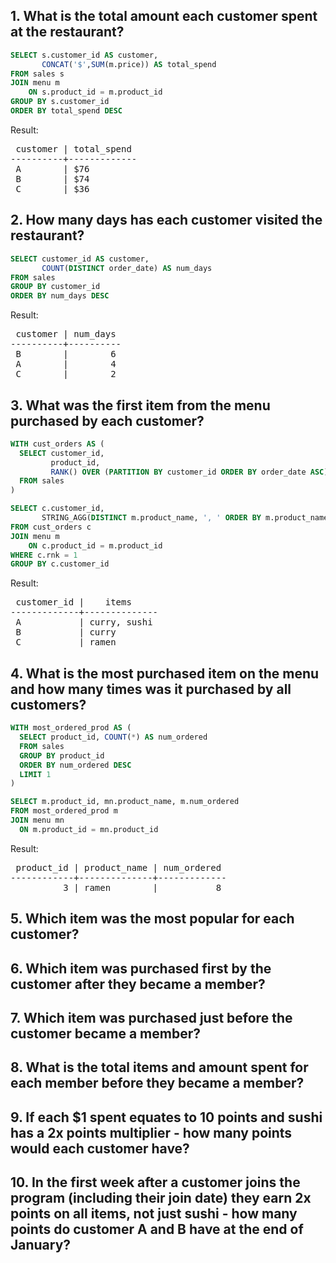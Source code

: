 ## 1. What is the total amount each customer spent at the restaurant?

```SQL
SELECT s.customer_id AS customer, 
       CONCAT('$',SUM(m.price)) AS total_spend
FROM sales s
JOIN menu m
	ON s.product_id = m.product_id
GROUP BY s.customer_id
ORDER BY total_spend DESC
```

Result:

<pre>
 customer | total_spend 
----------+-------------
 A        | $76
 B        | $74
 C        | $36
</pre>


## 2. How many days has each customer visited the restaurant?

```SQL
SELECT customer_id AS customer,
       COUNT(DISTINCT order_date) AS num_days
FROM sales
GROUP BY customer_id
ORDER BY num_days DESC
```
Result:

<pre>
 customer | num_days 
----------+----------
 B        |        6
 A        |        4
 C        |        2
</pre>

## 3. What was the first item from the menu purchased by each customer?

```SQL
WITH cust_orders AS (
  SELECT customer_id, 
         product_id,
         RANK() OVER (PARTITION BY customer_id ORDER BY order_date ASC) AS rnk
  FROM sales
)

SELECT c.customer_id, 
       STRING_AGG(DISTINCT m.product_name, ', ' ORDER BY m.product_name) AS items
FROM cust_orders c 
JOIN menu m 
    ON c.product_id = m.product_id
WHERE c.rnk = 1
GROUP BY c.customer_id
```

Result:

<pre>
 customer_id |    items     
-------------+--------------
 A           | curry, sushi
 B           | curry
 C           | ramen
</pre>


## 4. What is the most purchased item on the menu and how many times was it purchased by all customers?


```SQL
WITH most_ordered_prod AS (
  SELECT product_id, COUNT(*) AS num_ordered
  FROM sales
  GROUP BY product_id
  ORDER BY num_ordered DESC
  LIMIT 1
)

SELECT m.product_id, mn.product_name, m.num_ordered
FROM most_ordered_prod m
JOIN menu mn
  ON m.product_id = mn.product_id
```

Result:

<pre>
 product_id | product_name | num_ordered 
------------+--------------+-------------
          3 | ramen        |           8
</pre>

## 5. Which item was the most popular for each customer?


## 6. Which item was purchased first by the customer after they became a member?


## 7. Which item was purchased just before the customer became a member?


## 8. What is the total items and amount spent for each member before they became a member?


## 9. If each $1 spent equates to 10 points and sushi has a 2x points multiplier - how many points would each customer have?


## 10. In the first week after a customer joins the program (including their join date) they earn 2x points on all items, not just sushi - how many points do customer A and B have at the end of January?